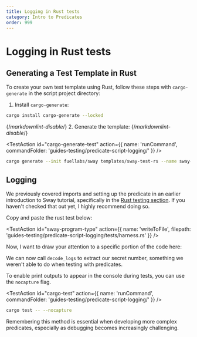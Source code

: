 ```yaml
---
title: Logging in Rust tests
category: Intro to Predicates
order: 999
---
```



# Logging in Rust tests

## Generating a Test Template in Rust

To create your own test template using Rust, follow these steps with `cargo-generate` in the script project directory:

1. Install `cargo-generate`:

```bash
cargo install cargo-generate --locked
```

{/*markdownlint-disable*/}
2. Generate the template:
{/*markdownlint-disable*/}

<TestAction
id="cargo-generate-test"
action={{
  name: 'runCommand',
  commandFolder: 'guides-testing/predicate-script-logging/'
}}
/>

```bash
cargo generate --init fuellabs/sway templates/sway-test-rs --name sway-store
```

## Logging

We previously covered imports and setting up the predicate in an earlier introduction to Sway tutorial, specifically in the [Rust testing section](https://docs.fuel.network/guides/intro-to-sway/rust-sdk/). If you haven't checked that out yet, I highly recommend doing so.

Copy and paste the rust test below:

<TestAction
id="sway-program-type"
action={{
  name: 'writeToFile',
  filepath: 'guides-testing/predicate-script-logging/tests/harness.rs'
}}
/>

<CodeImport
  file="../../examples/intro-to-predicates/predicate-script-logging/tests/harness.rs"
  comment="all"
  commentType="//"
  lang="sway"
/>

Now, I want to draw your attention to a specific portion of the code here:

<CodeImport
  file="../../examples/intro-to-predicates/predicate-script-logging/tests/harness.rs"
  comment="logs"
  commentType="//"
  lang="sway"
/>

We can now call `decode_logs` to extract our secret number, something we weren't able to do when testing with predicates.

To enable print outputs to appear in the console during tests, you can use the `nocapture` flag.

<TestAction
id="cargo-test"
action={{
  name: 'runCommand',
  commandFolder: 'guides-testing/predicate-script-logging/'
}}
/>

```sh
cargo test -- --nocapture
```

Remembering this method is essential when developing more complex predicates, especially as debugging becomes increasingly challenging.
